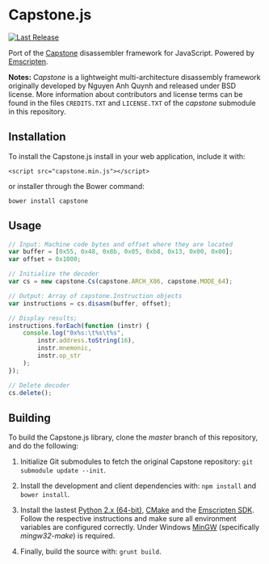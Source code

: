 Capstone.js
===========
[![Last Release](https://img.shields.io/badge/version-3.0.4-brightgreen.svg?style=flat)](https://github.com/AlexAltea/capstone.js/releases)

Port of the [Capstone](https://github.com/aquynh/capstone) disassembler framework for JavaScript. Powered by [Emscripten](https://github.com/kripken/emscripten).

**Notes:** _Capstone_ is a lightweight multi-architecture disassembly framework originally developed by Nguyen Anh Quynh and released under BSD license. More information about contributors and license terms can be found in the files `CREDITS.TXT` and `LICENSE.TXT` of the *capstone* submodule in this repository.

## Installation
To install the Capstone.js install in your web application, include it with:
```
<script src="capstone.min.js"></script>
```
or installer through the Bower command:
```
bower install capstone
```

## Usage                                                      
```javascript
// Input: Machine code bytes and offset where they are located
var buffer = [0x55, 0x48, 0x8b, 0x05, 0xb8, 0x13, 0x00, 0x00];
var offset = 0x1000;

// Initialize the decoder
var cs = new capstone.Cs(capstone.ARCH_X86, capstone.MODE_64);

// Output: Array of capstone.Instruction objects
var instructions = cs.disasm(buffer, offset);

// Display results;
instructions.forEach(function (instr) {
    console.log("0x%s:\t%s\t%s",
        instr.address.toString(16),
        instr.mnemonic,
        instr.op_str
    );
});

// Delete decoder
cs.delete();
```

## Building
To build the Capstone.js library, clone the *master* branch of this repository, and do the following:

1. Initialize Git submodules to fetch the original Capstone repository: `git submodule update --init`.

2. Install the development and client dependencies with: `npm install` and `bower install`.

3. Install the lastest [Python 2.x (64-bit)](https://www.python.org/downloads/), [CMake](http://www.cmake.org/download/) and the [Emscripten SDK](http://kripken.github.io/emscripten-site/docs/getting_started/downloads.html). Follow the respective instructions and make sure all environment variables are configured correctly. Under Windows [MinGW](http://www.mingw.org/) (specifically *mingw32-make*) is required.

4. Finally, build the source with: `grunt build`.
